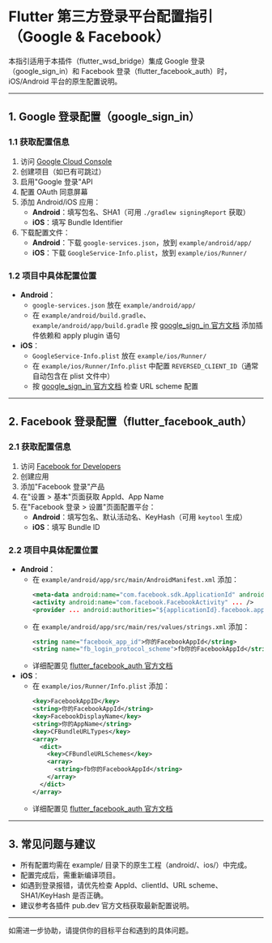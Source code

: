 # Flutter 第三方登录平台配置指引（Google & Facebook）

本指引适用于本插件（flutter_wsd_bridge）集成 Google 登录（google_sign_in）和 Facebook 登录（flutter_facebook_auth）时，iOS/Android 平台的原生配置说明。

---

## 1. Google 登录配置（google_sign_in）

### 1.1 获取配置信息
1. 访问 [Google Cloud Console](https://console.developers.google.com/)
2. 创建项目（如已有可跳过）
3. 启用"Google 登录"API
4. 配置 OAuth 同意屏幕
5. 添加 Android/iOS 应用：
   - **Android**：填写包名、SHA1（可用 `./gradlew signingReport` 获取）
   - **iOS**：填写 Bundle Identifier
6. 下载配置文件：
   - **Android**：下载 `google-services.json`，放到 `example/android/app/`
   - **iOS**：下载 `GoogleService-Info.plist`，放到 `example/ios/Runner/`

### 1.2 项目中具体配置位置
- **Android**：
  - `google-services.json` 放在 `example/android/app/`
  - 在 `example/android/build.gradle`、`example/android/app/build.gradle` 按 [google_sign_in 官方文档](https://pub.dev/packages/google_sign_in) 添加插件依赖和 apply plugin 语句
- **iOS**：
  - `GoogleService-Info.plist` 放在 `example/ios/Runner/`
  - 在 `example/ios/Runner/Info.plist` 中配置 `REVERSED_CLIENT_ID`（通常自动包含在 plist 文件中）
  - 按 [google_sign_in 官方文档](https://pub.dev/packages/google_sign_in) 检查 URL scheme 配置

---

## 2. Facebook 登录配置（flutter_facebook_auth）

### 2.1 获取配置信息
1. 访问 [Facebook for Developers](https://developers.facebook.com/)
2. 创建应用
3. 添加"Facebook 登录"产品
4. 在"设置 > 基本"页面获取 AppId、App Name
5. 在"Facebook 登录 > 设置"页面配置平台：
   - **Android**：填写包名、默认活动名、KeyHash（可用 `keytool` 生成）
   - **iOS**：填写 Bundle ID

### 2.2 项目中具体配置位置
- **Android**：
  - 在 `example/android/app/src/main/AndroidManifest.xml` 添加：
    ```xml
    <meta-data android:name="com.facebook.sdk.ApplicationId" android:value="@string/facebook_app_id"/>
    <activity android:name="com.facebook.FacebookActivity" ... />
    <provider ... android:authorities="${applicationId}.facebook.app.FacebookContentProvider" ... />
    ```
  - 在 `example/android/app/src/main/res/values/strings.xml` 添加：
    ```xml
    <string name="facebook_app_id">你的FacebookAppId</string>
    <string name="fb_login_protocol_scheme">fb你的FacebookAppId</string>
    ```
  - 详细配置见 [flutter_facebook_auth 官方文档](https://pub.dev/packages/flutter_facebook_auth)
- **iOS**：
  - 在 `example/ios/Runner/Info.plist` 添加：
    ```xml
    <key>FacebookAppID</key>
    <string>你的FacebookAppId</string>
    <key>FacebookDisplayName</key>
    <string>你的AppName</string>
    <key>CFBundleURLTypes</key>
    <array>
      <dict>
        <key>CFBundleURLSchemes</key>
        <array>
          <string>fb你的FacebookAppId</string>
        </array>
      </dict>
    </array>
    ```
  - 详细配置见 [flutter_facebook_auth 官方文档](https://pub.dev/packages/flutter_facebook_auth)

---

## 3. 常见问题与建议
- 所有配置均需在 example/ 目录下的原生工程（android/、ios/）中完成。
- 配置完成后，需重新编译项目。
- 如遇到登录报错，请优先检查 AppId、clientId、URL scheme、SHA1/KeyHash 是否正确。
- 建议参考各插件 pub.dev 官方文档获取最新配置说明。

---

如需进一步协助，请提供你的目标平台和遇到的具体问题。 